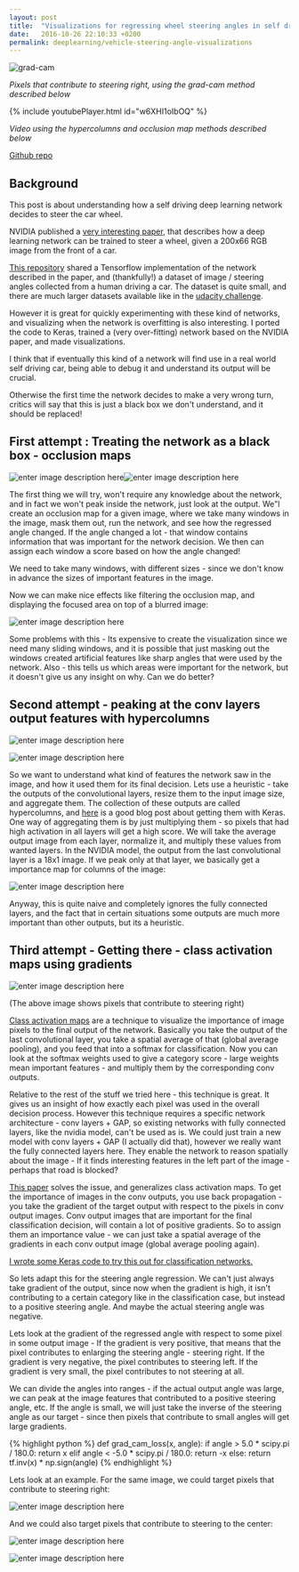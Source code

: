 ```yaml
---
layout: post
title:  "Visualizations for regressing wheel steering angles in self driving cars"
date:   2016-10-26 22:10:33 +0200
permalink: deeplearning/vehicle-steering-angle-visualizations
---
```


![grad-cam](https://github.com/jacobgil/keras-steering-angle-visualizations/blob/master/examples/18123_cam.jpg?raw=true)

*Pixels that contribute to steering right, using the grad-cam method described below*

{% include youtubePlayer.html id="w6XHI1oIbOQ" %}

*Video using the hypercolumns and occlusion map methods described below*


[Github repo](https://github.com/jacobgil/keras-steering-angle-visualizations)

Background
--------------------------------------------------------------------

This post is about understanding how a self driving deep learning network decides to steer the car wheel.

NVIDIA published a [very interesting paper,](https://arxiv.org/pdf/1604.07316.pdf) that describes how a deep learning network can be trained to steer a wheel, given a 200x66 RGB image from the front of a car.

[This repository](https://github.com/SullyChen/Nvidia-Autopilot-TensorFlow) shared a Tensorflow implementation of the network described in the paper, and (thankfully!) a dataset of image / steering angles collected from a human driving a car.
The dataset is quite small, and there are much larger datasets available like in the [udacity challenge](https://medium.com/udacity/challenge-2-using-deep-learning-to-predict-steering-angles-f42004a36ff3#.cdis1phrk). 

However it is great for quickly experimenting with these kind of networks, and visualizing when the network is overfitting is also interesting.
I ported the code to Keras, trained a (very over-fitting) network based on the NVIDIA paper, and made visualizations.

I think that if eventually this kind of a network will find use in a real world self driving car, being able to debug it and understand its output will be crucial.

Otherwise the first time the network decides to make a very wrong turn, critics will say that this is just a black box we don't understand, and it should be replaced!



First attempt : Treating the network as a black box - occlusion maps
--------------------------------------------------------------------

![enter image description here](https://github.com/jacobgil/keras-steering-angle-visualizations/blob/master/examples/25123.jpg?raw=true)![enter image description here](https://github.com/jacobgil/keras-steering-angle-visualizations/blob/master/examples/25123_occlusion.jpg?raw=true)

The first thing we will try, won't require any knowledge about the network, and in fact we won't peak inside the network, just look at the output.
We"l create an occlusion map for a given image, where we take many windows in the image, mask them out, run the network, and see how the regressed angle changed.
If the angle changed a lot - that window contains information that was important for the network decision.
We then can assign each window a score based on how the angle changed!

We need to take many windows, with different sizes - since we don't know in advance the sizes of important features in the image.

Now we can make nice effects like filtering the occlusion map, and displaying the focused area on top of a blurred image:

![enter image description here](https://github.com/jacobgil/keras-steering-angle-visualizations/blob/master/examples/10123_occlusion_blurred.jpg?raw=true)

Some problems with this - 
Its expensive to create the visualization since we need many sliding windows,
and it is possible that just masking out the windows created artificial features like sharp angles that were used by the network.
Also - this tells us which areas were important for the network, but it doesn't give us any insight on why.
Can we do better?


Second attempt - peaking at the conv layers output features with hypercolumns
--------------------------------------------------------------------
![enter image description here](https://github.com/jacobgil/keras-steering-angle-visualizations/blob/master/examples/38123_hypercolumns.jpg?raw=true)

![enter image description here](https://github.com/jacobgil/keras-steering-angle-visualizations/blob/master/examples/18123_hypercolumns.jpg?raw=true)

So we want to understand what kind of features the network saw in the image, and how it used them for its final decision.
Lets use a heuristic - take the outputs of the convolutional layers, resize them to the input image size, and aggregate them.
The collection of these outputs are called hypercolumns, and [here](http://blog.christianperone.com/2016/01/convolutional-hypercolumns-in-python/) is a good blog post about getting them with Keras.
One way of aggregating them is by just multiplying them - so pixels that had high activation in all layers will get a high score.
We will take the average output image from each layer, normalize it, and multiply these values from wanted layers.
In the NVIDIA model, the output from the last convolutional layer is a 18x1 image.
If we peak only at that layer, we basically get a importance map for columns of the image:

![enter image description here](https://github.com/jacobgil/keras-steering-angle-visualizations/blob/master/examples/18123_hypercolumns_lastlayer.jpg?raw=true)

Anyway, this is quite naive and completely ignores the fully connected layers, and the fact that in certain situations some outputs are much more important than other outputs, but its a heuristic.


Third attempt - Getting there - class activation maps using gradients
--------------------------------------------------------------------

![enter image description here](https://github.com/jacobgil/keras-steering-angle-visualizations/blob/master/examples/18123_cam.jpg?raw=true)

(The above image shows pixels that contribute to steering right)

[Class activation maps](https://jacobgil.github.io/deeplearning/2016/08/19/class-activation-maps.html) are a technique to visualize the importance of image pixels to the final output of the network.
Basically you take the output of the last convolutional layer, you take a spatial average of that (global average pooling), and you feed that into a softmax for classification.
Now you can look at the softmax weights used to give a category score - large weights mean important features - and multiply them by the corresponding conv outputs.

Relative to the rest of the stuff we tried here - this technique is great. It gives us an insight of how exactly each pixel was used in the overall decision process.
However this technique requires a specific network architecture - conv layers + GAP, so existing networks with fully connected layers, like the nvidia model, can't be used as is.
We could just train a new model with conv layers + GAP (I actually did that), however we really want the fully connected layers here. They enable the network to reason spatially about the image - If it finds interesting features in the left part of the image - perhaps that road is blocked?

[This paper](https://arxiv.org/pdf/1610.02391v1.pdf) solves the issue, and generalizes class activation maps.
To get the importance of images in the conv outputs, you use back propagation - you take the gradient of the target output with respect to the pixels in conv output images.
Conv output images that are important for the final classification decision, will contain a lot of positive gradients. So to assign them an importance value - we can just take a spatial average of the gradients in each conv output image (global average pooling again).

[I wrote some Keras code to try this out for classification networks.](https://github.com/jacobgil/keras-grad-cam)

So lets adapt this for the steering angle regression.
We can't just always take gradient of the output, since now when the gradient is high, it isn't contributing to a certain category like in the classification case, but instead to a positive steering angle. And maybe the actual steering angle was negative.

Lets look at the gradient of the regressed angle with respect to some pixel in some output image - 
If the gradient is very positive, that means that the pixel contributes to enlarging the steering angle - steering right.
If the gradient is very negative, the pixel contributes to steering left.
If the gradient is very small, the pixel contributes to not steering at all.

We can divide the angles into ranges - if the actual output angle was large, we can peak at the image features that contributed to a positive steering angle, etc.
If the angle is small, we will just take the inverse of the steering angle as our target - since then pixels that contribute to small angles will get large gradients.

{% highlight python %}
    def grad_cam_loss(x, angle):
	    if angle > 5.0 * scipy.pi / 180.0:
	        return x
	    elif angle < -5.0 * scipy.pi / 180.0:
	        return -x
	    else:
	        return tf.inv(x) * np.sign(angle)
{% endhighlight %}

Lets look at an example.
For the same image, we could target pixels that contribute to steering right:

![enter image description here](https://github.com/jacobgil/keras-steering-angle-visualizations/blob/master/examples/19943_cam_right.jpg?raw=true)

And we could also target pixels that contribute to steering to the center:

![enter image description here](https://github.com/jacobgil/keras-steering-angle-visualizations/blob/master/examples/19943_cam_center.jpg?raw=true)

![enter image description here](https://github.com/jacobgil/keras-steering-angle-visualizations/blob/master/examples/1123_cam.jpg?raw=true)
